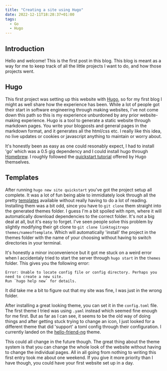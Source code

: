 ```yaml
---
title: "Creating a site using Hugo"
date: 2022-12-11T18:28:37+01:00
tags:
  - Go
  - Hugo
---
```


## Introduction

Hello and welcome! This is the first post in this blog. This blog is meant as a way for me to keep track of all the little projects I want to do, and how those projects went. 

## Hugo

This first project was setting up this website with [Hugo](https://gohugo.io), so for my first blog I might as well share how the experience has been.
While a lot of people got their start in software engineering through making websites, I've not come down this path so this is my experience unburdoned by any prior website-making experience. Hugo is a tool to generate a static website through markdown pages. You write your blogposts and general pages in the markdown format, and it generates all the html/css etc. I really like this idea, no live updates or cookies or javascript anything to maintain or worry about. 

It's honestly been as easy as one could resonably expect, I had to install 'go' which was a 0.5 gig dependency and I could install hugo through [Homebrew](https://brew.sh). I roughly followed the [quickstart tutorial](https://gohugo.io/getting-started/quick-start/) offered by Hugo themselves.

## Templates

After running `hugo new site quickstart` you've got the project setup all complete.
It was a lot of fun being able to immidiately look through all the pretty [templates](https://themes.gohugo.io) available without really having to do a lot of reading. Installing them was a bit odd, since you have to `git clone` them straight into the generated themes folder. I guess I'm a bit spoiled with npm, where it will automatically download dependencies to the correct folder. It's not a big deal at all, but it's easy to forget. I've seen people solve this problem by slightly modifying their git clone to `git clone linktogitrepo themes/nameoftemplate`. Which will automatically 'install' the project in the themes folder with the name of your choosing without having to switch directories in your terminal.

It's honestly a minor inconvenience but it got me stuck on a weird error when I accidentaly tried to start the server through `hugo start` in the `themes` folder. This gives you the following error:

    Error: Unable to locate config file or config directory. Perhaps you need to create a new site.
    Run `hugo help new` for details.
    
It did take me a bit to figure out that my site was fine, I was just in the wrong folder.

After installing a great looking theme, you can set it in the `config.toml` file. The first theme I tried was using `.yaml` instead which seemed fine enough for me first. But as far as I can see, it seems to be the old way of doing things and after getting stuck trying to change an icon, I just looked for a different theme that did 'support' a toml config through their configuration. I currently landed on the [hello-friend-ng](https://themes.gohugo.io/themes/hugo-theme-hello-friend-ng/) theme.

This could all change in the future though. The great thing about the theme system is that you can change the whole look of the website without having to change the individual pages. All in all going from nothing to writing this first entry took me about one weekend. If you give it more priority than I have though, you could have your first website set up in a day. 